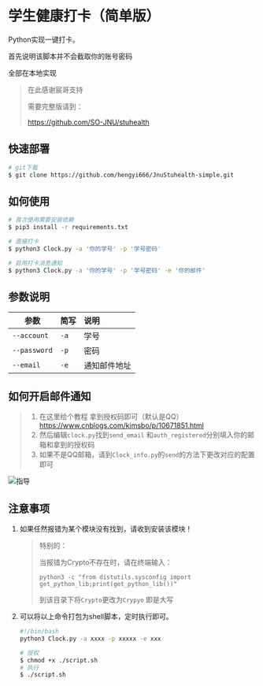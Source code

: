 #  学生健康打卡（简单版）

<img src="https://img.shields.io/badge/%E6%81%92%E6%AF%85-Hengyi-brightgreen" alt="" style=" float:left" />

<img src="https://img.shields.io/badge/Version-0.0.1-orange" alt="" style=" float:left" />

Python实现一键打卡。

首先说明该脚本并不会截取你的账号密码

全部在本地实现

> 在此感谢宸哥支持
>
> 需要完整版请到：
>
> https://github.com/SO-JNU/stuhealth

##  快速部署

```bash
# git下载
$ git clone https://github.com/hengyi666/JnuStuhealth-simple.git
```

##  如何使用

```bash
# 首次使用需要安装依赖
$ pip3 install -r requirements.txt

# 直接打卡
$ python3 Clock.py -a '你的学号' -p '学号密码'

# 启用打卡消息通知
$ python3 Clock.py -a '你的学号' -p '学号密码' -e '你的邮件'
```

## 参数说明

| 参数         | 简写 | 说明         |
| ------------ | ---- | :----------- |
| `--account`  | `-a` | 学号         |
| `--password` | `-p` | 密码         |
| `--email`    | `-e` | 通知邮件地址 |

##  如何开启邮件通知

> 1. 在这里给个教程 拿到授权码即可（默认是QQ） https://www.cnblogs.com/kimsbo/p/10671851.html
> 2. 然后编辑`clock.py`找到`send_email` 和`auth_registered`分别填入你的邮箱和拿到的授权码
> 3. 如果不是QQ邮箱，请到`Clock_info.py`的`send`的方法下更改对应的配置即可

![指导](https://github.com/hengyi666/JnuStuhealth-simple/blob/main/%E6%88%AA%E5%9B%BE.png?raw=true)

##  注意事项

1. 如果任然报错为某个模块没有找到，请收到安装该模块！

   > 特别的：
   >
   > 当报错为Crypto不存在时，请在终端输入：
   >
   > ```
   > python3 -c "from distutils.sysconfig import get_python_lib;print(get_python_lib())"
   > ```
   >
   > 到该目录下将`Crypto`更改为`Crypyo` 即是大写

2. 可以将以上命令打包为shell脚本，定时执行即可。

   ```bash
   #!/bin/bash
   python3 Clock.py -a xxxx -p xxxxx -e xxx
   ```

   ```bash
   # 授权
   $ chmod +x ./script.sh
   # 执行
   $ ./script.sh
   ```

   
